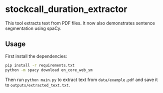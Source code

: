 # stockcall_duration_extractor

This tool extracts text from PDF files. It now also demonstrates sentence segmentation using spaCy.

## Usage

First install the dependencies:

```bash
pip install -r requirements.txt
python -m spacy download en_core_web_sm
```

Then run `python main.py` to extract text from `data/example.pdf` and save it to `outputs/extracted_text.txt`.
